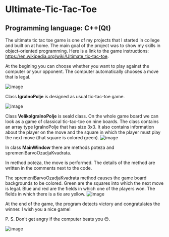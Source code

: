# Ultimate-Tic-Tac-Toe
## Programming language: C++(Qt)

The ultimate tic tac toe game is one of my projects that I started in college and built on at home. The main goal of the project was to show my skills in object-oriented programming. Here is a link to the game instructions: https://en.wikipedia.org/wiki/Ultimate_tic-tac-toe.

At the begining you can choose whether you want to play against the computer or your opponent. The computer automatically chooses a move that is legal.

![image](https://user-images.githubusercontent.com/92547922/208774265-50b7d50f-4e9d-4f9a-9dd0-4b9d90941e88.png)

Class **IgralnoPolje** is designed as usual tic-tac-toe game.

![image](https://user-images.githubusercontent.com/92547922/208772675-abcef8ce-4bd4-47f5-883b-2d608656b7c8.png)

Class **VelikoIgralnoPolje** is seald class. On the whole game board we can look as a game of classical tic-tac-toe on nine boards. The class contains an array type IgralnoPolje that has size 3x3. It also contains information about the player on the move and the square in which the player must play the next move (that square is colored green).
![image](https://user-images.githubusercontent.com/92547922/208772838-d566d9e3-ff7b-445a-a6dc-7cb9a1690326.png)

In class **MainWindow** there are methods poteza and spremeniBarvoOzadjaKvadrata. 

In method poteza, the move is performed. The details of the method are written in the comments next to the code.

The spremeniBarvoOzadjaKvadrata method causes the game board backgrounds to be colored. Green are the squares into which the next move is legal. Blue and red are the fields in which one of the players won. The fields in which there is a tie are yellow.
![image](https://user-images.githubusercontent.com/92547922/208775402-6eeef259-578e-40c6-bb89-5212c2d7ac5c.png)

At the end of the game, the program detects victory and congratulates the winner. I wish you a nice game!

P. S. Don't get angry if the computer beats you 😊.

![image](https://user-images.githubusercontent.com/92547922/208777328-2b0d941b-347e-4ad6-b052-69fec52ba1df.png)

